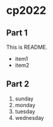 # cp2022
## Part 1
This is README.
- item1
- item2

## Part 2
1. sunday
1. monday
1. tuesday
1. wednesday
